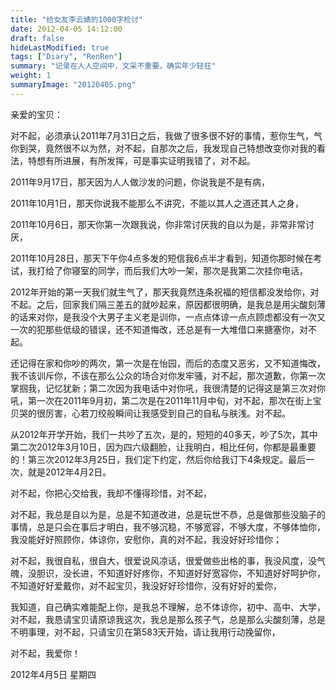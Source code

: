 ```yaml
---
title: "给女友李云婧的1000字检讨"
date: 2012-04-05 14:12:00
draft: false
hideLastModified: true
tags: ["Diary", "RenRen"]
summary: "记录在人人空间中，文采不重要，确实年少轻狂"
weight: 1
summaryImage: "20120405.png"
---
```


亲爱的宝贝：

对不起，必须承认2011年7月31日之后，我做了很多很不好的事情，惹你生气，气你到哭，竟然很不以为然，对不起，自那次之后，我发现自己特想改变你对我的看法，特想有所进展，有所发挥，可是事实证明我错了，对不起。

2011年9月17日，那天因为人人做沙发的问题，你说我是不是有病，

2011年10月1日，那天你说我不能那么不讲究，不能以其人之道还其人之身，

2011年10月6日，那天你第一次跟我说，你非常讨厌我的自以为是，非常非常讨厌，

2011年10月28日，那天下午你4点多发的短信我6点半才看到，知道你那时候在考试，我打给了你寝室的同学，而后我们大吵一架，那次是我第二次挂你电话，

2012年开始的第一天我们就生气了，那天我竟然连条祝福的短信都没发给你，对不起。之后，回家我们隔三差五的就吵起来，原因都很明确，是我总是用尖酸刻薄的话来对你，是我没个大男子主义老是训你，一点点体谅一点点顾虑都没有一次又一次的犯那些低级的错误，还不知道悔改，还总是有一大堆借口来搪塞你，对不起。

还记得在家和你吵的两次，第一次是在怡园，而后的态度又恶劣，又不知道悔改，我不该训斥你，不该在那么公众的场合对你发牢骚，对不起，那次道歉，你第一次掌掴我，记忆犹新；第二次因为我电话中对你吼，我很清楚的记得这是第三次对你吼，第一次在2011年9月初，第二次是在2011年11月中旬，对不起，那次在街上宝贝哭的很厉害，心若刀绞般瞬间让我感受到自己的自私与肤浅。对不起。

从2012年开学开始，我们一共吵了五次，是的，短短的40多天，吵了5次，其中第二次2012年3月10日，因为四六级翻脸，让我明白，相比任何，你都是最重要的！第三次2012年3月25日，我们定下约定，然后你给我订下4条规定。最后一次，就是2012年4月2日。

对不起，你把心交给我，我却不懂得珍惜，对不起，

对不起，我总是自以为是，总是不知道改进，总是玩世不恭，总是做那些没脑子的事情，总是只会在事后才明白，我不够沉稳，不够宽容，不够大度，不够体恤你，我没能好好照顾你，体谅你，安慰你，真的对不起，我没好好珍惜你；

对不起，我很自私，很自大，很爱说风凉话，很爱做些出格的事，我没风度，没气魄，没胆识，没长进，不知道好好疼你，不知道好好宽容你，不知道好好呵护你，不知道好好爱戴你，对不起宝贝，我没好好珍惜你，没有好好的爱你，

我知道，自己确实难能配上你，是我总不理解，总不体谅你，初中、高中、大学，对不起，我恳请宝贝请原谅我这次，我总是那么孩子气，总是那么尖酸刻薄，总是不明事理，对不起，只请宝贝在第583天开始，请让我用行动挽留你，

对不起，我爱你！

2012年4月5日 星期四

